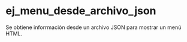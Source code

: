 # ej_menu_desde_archivo_json
Se obtiene inforrmación desde un archivo JSON para mostrar un menú HTML.
